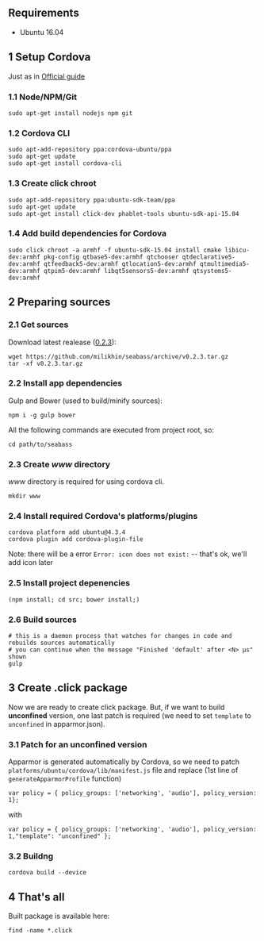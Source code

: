 ## Requirements
* Ubuntu 16.04

## 1 Setup Cordova
Just as in [Official guide](http://cordova.apache.org/docs/en/dev/guide/platforms/ubuntu/index.html)

### 1.1 Node/NPM/Git
```
sudo apt-get install nodejs npm git
```

### 1.2 Cordova CLI
```
sudo apt-add-repository ppa:cordova-ubuntu/ppa
sudo apt-get update
sudo apt-get install cordova-cli
```

### 1.3 Create click chroot
```
sudo apt-add-repository ppa:ubuntu-sdk-team/ppa
sudo apt-get update
sudo apt-get install click-dev phablet-tools ubuntu-sdk-api-15.04
```

### 1.4 Add build dependencies for Cordova 
```
sudo click chroot -a armhf -f ubuntu-sdk-15.04 install cmake libicu-dev:armhf pkg-config qtbase5-dev:armhf qtchooser qtdeclarative5-dev:armhf qtfeedback5-dev:armhf qtlocation5-dev:armhf qtmultimedia5-dev:armhf qtpim5-dev:armhf libqt5sensors5-dev:armhf qtsystems5-dev:armhf
```

## 2 Preparing sources
### 2.1 Get sources
Download latest realease ([0.2.3](https://github.com/milikhin/seabass/archive/v0.2.3.tar.gz)):

```
wget https://github.com/milikhin/seabass/archive/v0.2.3.tar.gz
tar -xf v0.2.3.tar.gz
```

### 2.2 Install app dependencies
Gulp and Bower (used to build/minify sources):

```
npm i -g gulp bower
```

All the following commands are executed from project root, so:

```
cd path/to/seabass
```

### 2.3 Create *www* directory
*www* directory is required for using cordova cli.

```
mkdir www
```

### 2.4 Install required Cordova's platforms/plugins
```
cordova platform add ubuntu@4.3.4 
cordova plugin add cordova-plugin-file 
```

Note: there will be a error `Error: icon does not exist:` -- that's ok, we'll add icon later


### 2.5 Install project depenencies
```
(npm install; cd src; bower install;)
```

### 2.6 Build sources
```
# this is a daemon process that watches for changes in code and rebuilds sources automatically
# you can continue when the message "Finished 'default' after <N> μs" shown
gulp
```

## 3 Create .click package
Now we are ready to create click package.
But, if we want to build **unconfined** version, one last patch is required (we need to set `template` to `unconfined` in apparmor.json).

### 3.1 Patch for an unconfined version
Apparmor is generated automatically by Cordova, so we need to patch `platforms/ubuntu/cordova/lib/manifest.js` file and replace (1st line of `generateApparmorProfile` function)

```
var policy = { policy_groups: ['networking', 'audio'], policy_version: 1};
```

with
```
var policy = { policy_groups: ['networking', 'audio'], policy_version: 1,"template": "unconfined" };
```

### 3.2 Buildng
```
cordova build --device
```

## 4 That's all
Built package is available here:
```
find -name *.click
```
